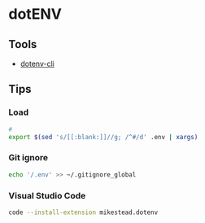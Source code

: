 # dotENV

<!--
DB_USERNAME filetype:env
-->

## Tools

- [dotenv-cli](/dotenv-cli.md)

## Tips

### Load

```sh
#
export $(sed 's/[[:blank:]]//g; /^#/d' .env | xargs)
```

### Git ignore

```sh
echo '/.env' >> ~/.gitignore_global
```

### Visual Studio Code

```sh
code --install-extension mikestead.dotenv
```
